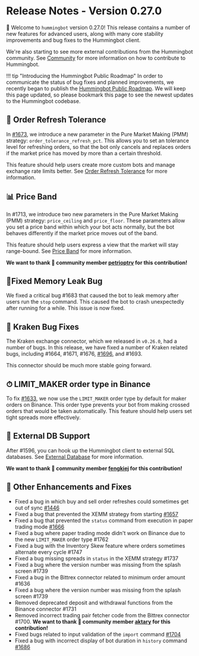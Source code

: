 # Release Notes - Version 0.27.0

🚀 Welcome to `hummingbot` version 0.27.0! This release contains a number of new features for advanced users, along with many core stability improvements and bug fixes to the Hummingbot client.

We're also starting to see more external contributions from the Hummingbot community. See [Community](/developers/#contributing-to-hummingbot) for more information on how to contribute to Hummingbot.

!!! tip "Introducing the Hummingbot Public Roadmap"
    In order to communicate the status of bug fixes and planned improvements, we recently began to publish the [Hummingbot Public Roadmap](https://github.com/hummingbot/hummingbot/projects/2). We will keep this page updated, so please bookmark this page to see the newest updates to the Hummingbot codebase.

## 🔄 Order Refresh Tolerance

In [#1673](https://github.com/hummingbot/hummingbot/pull/1673), we introduce a new parameter in the Pure Market Making (PMM) strategy: `order_tolerance_refresh_pct`. This allows you to set an tolerance level for refreshing orders, so that the bot only cancels and replaces orders if the market price has moved by more than a certain threshold.

This feature should help users create more custom bots and manage exchange rate limits better. See [Order Refresh Tolerance](/strategy-configs/order-refresh-tolerance/) for more information.

## 📊 Price Band

In #1713, we introduce two new parameters in the Pure Market Making (PMM) strategy: `price_ceiling` and `price_floor`. These parameters allow you set a price band within which your bot acts normally, but the bot behaves differently if the market price moves out of the band.

This feature should help users express a view that the market will stay range-bound. See [Price Band](/strategy-configs/price-band/) for more information.

**We want to thank 🙏 community member [petrioptrv](https://github.com/petioptrv) for this contribution!**

## 🐞Fixed Memory Leak Bug

We fixed a critical bug #1683 that caused the bot to leak memory after users run the `stop` command. This caused the bot to crash unexpectedly after running for a while. This issue is now fixed.

## 🐙 Kraken Bug Fixes

The Kraken exchange connector, which we released in `v0.26.0`, had a number of bugs. In this release, we have fixed a number of Kraken related bugs, including #1664, #1671, #1676, [#1696](https://github.com/hummingbot/hummingbot/pull/1696), and #1693.

This connector should be much more stable going forward.

## ⏱ LIMIT_MAKER order type in Binance

To fix [#1633](https://github.com/hummingbot/hummingbot/pull/1633), we now use the `LIMIT_MAKER` order type by default for maker orders on Binance. This order type prevents your bot from making crossed orders that would be taken automatically. This feature should help users set tight spreads more effectively.

## 🐞 External DB Support 

After #1596, you can hook up the Hummingbot client to external SQL databases. See [External Database](https://docs.hummingbot.io/global-configs/external-db/) for more information.

**We want to thank 🙏 community member [fengkiej](https://github.com/fengkiej) for this contribution!**

## 🐞 Other Enhancements and Fixes
* Fixed a bug in which buy and sell order refreshes could sometimes get out of sync [#1446](https://github.com/hummingbot/hummingbot/pull/1446)
* Fixed a bug that prevented the XEMM strategy from starting [#1657](https://github.com/hummingbot/hummingbot/pull/1657)
* Fixed a bug that prevented the `status` command from execution in paper trading mode [#1666](https://github.com/hummingbot/hummingbot/pull/1666)
* Fixed a bug where paper trading mode didn't work on Binance due to the new `LIMIT_MAKER` order type #1762
* Fixed a bug with the Inventory Skew feature where orders sometimes alternate every cycle #1747
* Fixed a bug missing spreads in `status` in the XEMM strategy #1737
* Fixed a bug where the version number was missing from the splash screen #1739
* Fixed a bug in the Bittrex connector related to minimum order amount #1636
* Fixed a bug where the version number was missing from the splash screen #1739
* Removed deprecated deposit and withdrawal functions from the Binance connector #1731
* Removed incorrect trading pair fetcher code from the Bittrex connector #1700. **We want to thank 🙏 community member [aktary](https://github.com/aktary) for this contribution!**
* Fixed bugs related to input validation of the `import` command [#1704](https://github.com/hummingbot/hummingbot/pull/1704)
* Fixed a bug with incorrect display of bot duration in `history` command [#1686](https://github.com/hummingbot/hummingbot/pull/1686)
